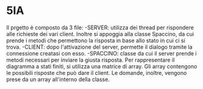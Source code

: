 # 5IA
Il prgetto è composto da 3 file:
-SERVER: utilizza dei thread per rispondere alle richieste dei vari client. Inoltre si appoggia alla classe Spaccino, da cui prende 
         i metodi che permettono la risposta in base allo stato in cui ci si trova.
-CLIENT: dopo l'attivazione del server, permette il dialogo tramite la connessione creatasi con esso.
-SPACCINO: classe da cui il server prende i metodi necessari per inviare la giusta risposta. Per rappresentare il diagramma a stati finiti,
           si utilizza una matrice di array. Gli array contengono le possibili risposte che può dare il client.
           Le domande, inoltre, vengono prese da un array all'interno della classe.

